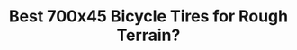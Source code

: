 ---
layout: community
category: community
title: "Best 700x45 Bicycle Tires for Rough Terrain?"
description: "Best 700x45 tires for touring over rough terrain? Rocky mountain roads and occasional loose dirt. I'll sacrifice comfort and affordability for a tire that is rugged and won't wear down as fast on pavement."
isTopLevel: false
isSingleLevel: false
isArticle: false
datePublished: 2022-07-17 19:08:00 +0300
dateModified: 2022-07-17 19:08:00 +0300
published: false
---